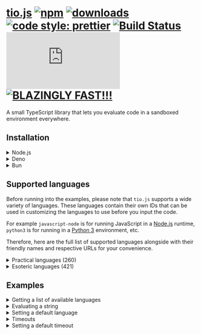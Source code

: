 # [tio.js][npm-url] [![npm][npm-image]][npm-url] [![downloads][downloads-image]][downloads-url] [![code style: prettier][prettier-image]][prettier-url] [![Build Status][ci-image]][ci-url] [![license][github-license-image]][github-license-url] [![BLAZINGLY FAST!!!][blazingly-fast-image]][blazingly-fast-url]

[npm-image]: https://img.shields.io/npm/v/tio.js.svg?style=flat-square
[npm-url]: https://npmjs.org/package/tio.js
[downloads-image]: https://img.shields.io/npm/dm/tio.js.svg?style=flat-square
[downloads-url]: https://npmjs.org/package/tio.js
[prettier-image]: https://img.shields.io/badge/code_style-prettier-ff69b4.svg?style=flat-square
[prettier-url]: https://github.com/prettier/prettier
[ci-image]: https://github.com/null8626/tio.js/workflows/CI/badge.svg
[ci-url]: https://github.com/null8626/tio.js/actions/workflows/CI.yml
[github-license-image]: https://img.shields.io/npm/l/tio.js?style=flat-square
[github-license-url]: https://github.com/null8626/tio.js/blob/master/LICENSE
[blazingly-fast-image]: https://img.shields.io/badge/speed-BLAZINGLY%20FAST!!!%20%F0%9F%94%A5%F0%9F%9A%80%F0%9F%92%AA%F0%9F%98%8E-brightgreen.svg?style=flat-square
[blazingly-fast-url]: https://twitter.com/acdlite/status/974390255393505280

A small TypeScript library that lets you evaluate code in a sandboxed environment everywhere.

## Installation

<details>
<summary>Node.js</summary>

In your shell:

```console
$ npm install tio.js
```

In your code:

```js
import tio from 'tio.js'
```

</details>
<details>
<summary>Deno</summary>

In your code:

```js
import tio from 'npm:tio.js'
```

</details>
<details>
<summary>Bun</summary>

In your shell:

```console
$ bun install tio.js
```

In your code:

```js
import tio from 'tio.js'
```

</details>

## Supported languages

Before running into the examples, please note that `tio.js` supports a wide variety of languages. These languages contain their own IDs that can be used in customizing the languages to use before you input the code.

For example `javascript-node` is for running JavaScript in a [Node.js](https://nodejs.org) runtime, `python3` is for running in a [Python 3](https://docs.python.org/3/) environment, etc.

Therefore, here are the full list of supported languages alongside with their friendly names and respective URLs for your convenience.

<details>
<summary>Practical languages (260)</summary>

| ID | Name |
|---|---|
| `abc` | [ABC](https://homepages.cwi.nl/~steven/abc/) |
| `abc-assembler` | [ABC-assembler](https://github.com/Ourous/abc-wrapper-linux) |
| `ada-gnat` | [Ada (GNAT)](https://www.gnu.org/software/gnat/) |
| `agda` | [Agda](http://wiki.portal.chalmers.se/agda) |
| `algol68g` | [ALGOL 68 (Genie)](https://jmvdveer.home.xs4all.nl/algol.html) |
| `aliceml` | [Alice ML](https://github.com/aliceml/aliceml) |
| `apl-dyalog` | [APL (Dyalog Unicode)](https://www.dyalog.com/) |
| `apl-dyalog-classic` | [APL (Dyalog Classic)](https://www.dyalog.com/) |
| `apl-dyalog-extended` | [APL (Dyalog Extended)](https://github.com/abrudz/dyalog-apl-extended) |
| `apl-dzaima` | [APL (dzaima/APL)](https://github.com/dzaima/APL) |
| `apl-ngn` | [APL (ngn/apl)](https://gitlab.com/n9n/apl) |
| `appleseed` | [Appleseed](https://github.com/dloscutoff/appleseed) |
| `asperix` | [ASPeRiX](https://github.com/TryItOnline/asperix) |
| `assembly-as` | [Assembly (as, x64, Linux)](https://sourceware.org/binutils/docs/as/index.html) |
| `assembly-fasm` | [Assembly (fasm, x64, Linux)](https://flatassembler.net/) |
| `assembly-gcc` | [Assembly (gcc, x64, Linux)](https://gcc.gnu.org/) |
| `assembly-jwasm` | [Assembly (JWasm, x64, Linux)](https://github.com/JWasm/JWasm) |
| `assembly-nasm` | [Assembly (nasm, x64, Linux)](http://www.nasm.us/) |
| `ats2` | [ATS2](https://sourceforge.net/projects/ats2-lang/) |
| `attache` | [Attache](https://github.com/ConorOBrien-Foxx/Attache) |
| `awk` | [AWK](https://www.gnu.org/software/gawk/manual/gawk.html) |
| `bash` | [Bash](https://www.gnu.org/software/bash/) |
| `bc` | [bc](https://www.gnu.org/software/bc/manual/html_mono/bc.html) |
| `beanshell` | [BeanShell](http://www.beanshell.org/) |
| `boo` | [Boo](http://boo-lang.org/) |
| `bosh` | [bosh](http://schilytools.sourceforge.net/bosh.html) |
| `bracmat` | [Bracmat](https://github.com/BartJongejan/Bracmat) |
| `brat` | [Brat](https://github.com/presidentbeef/brat) |
| `c-clang` | [C (clang)](http://clang.llvm.org/) |
| `c-gcc` | [C (gcc)](https://gcc.gnu.org/) |
| `c-tcc` | [C (tcc)](http://savannah.nongnu.org/projects/tinycc) |
| `caboose` | [Caboose](https://github.com/CabooseLang/Caboose) |
| `cakeml` | [CakeML](https://cakeml.org/) |
| `calc2` | [calc (TTK)](http://ciar.org/ttk/codecloset/calc/) |
| `ceylon` | [Ceylon](https://ceylon-lang.org/) |
| `charm` | [Charm](https://github.com/Aearnus/charm) |
| `chapel` | [Chapel](http://chapel.cray.com/) |
| `checkedc` | [Checked C](https://github.com/Microsoft/checkedc) |
| `cheddar` | [Cheddar](http://cheddar.vihan.org/) |
| `cil-mono` | [CIL (Mono IL assembler)](http://www.mono-project.com/docs/tools+libraries/tools/monodis/) |
| `cixl` | [cixl](https://github.com/basic-gongfu/cixl) |
| `clean` | [Clean](https://github.com/Ourous/curated-clean-linux) |
| `clips` | [CLIPS](http://www.clipsrules.net/) |
| `clisp` | [Common Lisp](http://www.clisp.org/) |
| `clojure` | [Clojure](https://clojure.org/) |
| `cobol-gnu` | [COBOL (GNU)](https://sourceforge.net/projects/open-cobol/) |
| `cobra` | [Cobra](http://cobra-language.com/) |
| `coconut` | [Coconut](http://coconut-lang.org/) |
| `coffeescript` | [CoffeeScript 1](http://coffeescript.org/) |
| `coffeescript2` | [CoffeeScript 2](http://coffeescript.org/) |
| `cpp-clang` | [C++ (clang)](http://clang.llvm.org/) |
| `cpp-gcc` | [C++ (gcc)](https://gcc.gnu.org/) |
| `cpy` | [CPY](https://github.com/vrsperanza/CPY) |
| `cryptol` | [Cryptol](https://www.cryptol.net/) |
| `crystal` | [Crystal](https://crystal-lang.org) |
| `cs-core` | [C# (.NET Core)](https://www.microsoft.com/net/core/platform) |
| `cs-csc` | [C# (Visual C# Compiler)](http://www.mono-project.com/docs/about-mono/releases/5.0.0/#csc) |
| `cs-csi` | [C# (Visual C# Interactive Compiler)](http://www.mono-project.com/docs/about-mono/releases/5.0.0/#csc) |
| `cs-mono` | [C# (Mono C# compiler)](http://www.mono-project.com/docs/about-mono/languages/csharp/) |
| `cs-mono-shell` | [C# (Mono C# Shell)](http://www.mono-project.com/docs/tools+libraries/tools/repl/) |
| `curry-pakcs` | [Curry (PAKCS)](https://www.informatik.uni-kiel.de/~pakcs/) |
| `curry-sloth` | [Curry (Sloth)](http://babel.ls.fi.upm.es/research/Sloth/) |
| `cyclone` | [Cyclone](http://cyclone.thelanguage.org/) |
| `d` | [D](https://dlang.org/) |
| `dafny` | [Dafny](https://github.com/Microsoft/dafny) |
| `dart` | [Dart](https://www.dartlang.org/) |
| `dash` | [Dash](https://wiki.debian.org/Shell) |
| `dc` | [dc](https://www.gnu.org/software/bc/manual/dc-1.05/html_mono/dc.html) |
| `dg` | [dg](https://pyos.github.io/dg/) |
| `dscript` | [DScript](https://github.com/ConorOBrien-Foxx/DScript) |
| `ec` | [eC](https://ecere.org/) |
| `ecpp-c` | [ecpp + C (gcc)](https://github.com/aaronryank/ecpp) |
| `ecpp-cpp` | [ecpp + C++ (gcc)](https://github.com/aaronryank/ecpp) |
| `dyvil` | [Dyvil](https://github.com/dyvil/dyvil) |
| `ed` | [ed](https://www.gnu.org/software/ed/) |
| `egel` | [Egel](https://github.com/egel-lang/egel) |
| `elf` | [ELF (x86/x64, Linux)](https://refspecs.linuxfoundation.org/elf/elf.pdf) |
| `elixir` | [Elixir](https://elixir-lang.org/) |
| `emacs-lisp` | [Emacs Lisp](https://www.gnu.org/software/emacs/manual/eintr.html) |
| `erlang-escript` | [Erlang (escript)](http://erlang.org/doc/man/escript.html) |
| `es` | [es](https://github.com/wryun/es-shell) |
| `euphoria3` | [Euphoria 3](http://rapideuphoria.com/index.html) |
| `euphoria4` | [Euphoria 4](https://openeuphoria.org) |
| `factor` | [Factor](https://factorcode.org/) |
| `fantom` | [Fantom](http://fantom.org/) |
| `farnsworth` | [Farnsworth](https://metacpan.org/pod/Language::Farnsworth) |
| `felix` | [Felix](https://github.com/felix-lang/felix) |
| `fish-shell` | [fish](https://fishshell.com/) |
| `focal` | [FOCAL-69](http://www.cozx.com/dpitts/) |
| `forth-gforth` | [Forth (gforth)](http://www.complang.tuwien.ac.at/forth/gforth/Docs-html/) |
| `fortran-gfortran` | [Fortran (GFortran)](https://gcc.gnu.org/fortran/) |
| `fs-core` | [F# (.NET Core)](https://www.microsoft.com/net/core/platform) |
| `fs-mono` | [F# (Mono)](http://www.mono-project.com/) |
| `funky` | [Funky](https://github.com/TehFlaminTaco/Funky) |
| `funky2` | [Funky 2](https://github.com/TehFlaminTaco/Funky2) |
| `gap` | [GAP](https://www.gap-system.org/) |
| `gema` | [Gema](http://gema.sourceforge.net/) |
| `gnuplot` | [gnuplot](http://www.gnuplot.info/) |
| `go` | [Go](https://golang.org/) |
| `granule` | [Granule](https://github.com/granule-project/granule) |
| `groovy` | [Groovy](http://groovy-lang.org/) |
| `gwion` | [Gwion](https://github.com/fennecdjay/gwion) |
| `hades` | [HadesLang](https://github.com/Azer0s/HadesLang) |
| `haskell` | [Haskell](https://www.haskell.org/) |
| `haskell-gofer` | [Haskell 1.2 (Gofer)](https://github.com/stasoid/Gofer) |
| `haskell-hugs` | [Haskell 98 (Hugs)](https://www.haskell.org/hugs) |
| `haskell-literate` | [Literate Haskell](https://www.haskell.org/onlinereport/literate.html) |
| `haxe` | [Haxe](https://haxe.org) |
| `hobbes` | [Hobbes](https://github.com/Morgan-Stanley/hobbes) |
| `huginn` | [Huginn](https://huginn.org/) |
| `hy` | [Hy](http://hylang.org/) |
| `icon` | [Icon](https://github.com/gtownsend/icon) |
| `idris` | [Idris](https://www.idris-lang.org/) |
| `ink` | [ink](https://github.com/inkle/ink) |
| `io` | [Io](http://iolanguage.org/) |
| `j` | [J](http://jsoftware.com/) |
| `jq` | [jq](https://stedolan.github.io/jq/) |
| `jx` | [Jx](http://www.2bestsystems.com/foundation/j/jx1/) |
| `java-jdk` | [Java (JDK)](http://jdk.java.net/) |
| `java-openjdk` | [Java (OpenJDK 8)](http://openjdk.java.net/) |
| `javascript-babel-node` | [JavaScript (Babel Node)](https://babeljs.io/) |
| `javascript-node` | [JavaScript (Node.js)](https://nodejs.org) |
| `javascript-spidermonkey` | [JavaScript (SpiderMonkey)](https://developer.mozilla.org/en-US/docs/Mozilla/Projects/SpiderMonkey/Releases/45) |
| `javascript-v8` | [JavaScript (V8)](https://v8.dev/) |
| `joy` | [Joy](http://www.latrobe.edu.au/humanities/research/research-projects/past-projects/joy-programming-language) |
| `julia` | [Julia 0.4](http://julialang.org/) |
| `julia1x` | [Julia 1.0](http://julialang.org/) |
| `julia5` | [Julia 0.5](http://julialang.org/) |
| `julia6` | [Julia 0.6](http://julialang.org/) |
| `julia7` | [Julia 0.7](http://julialang.org/) |
| `k-kona` | [K (Kona)](https://github.com/kevinlawler/kona) |
| `k-ngn` | [K (ngn/k)](https://bitbucket.org/ngn/k) |
| `k-ok` | [K (oK)](https://github.com/JohnEarnest/ok) |
| `koberi-c` | [Kobeři-C](https://github.com/fpeterek/Koberi-C) |
| `koka` | [Koka](https://github.com/koka-lang/koka) |
| `kotlin` | [Kotlin](https://kotlinlang.org) |
| `ksh` | [ksh](http://www.kornshell.com/) |
| `lean` | [Lean](https://leanprover.github.io/) |
| `lily` | [Lily](http://fascinatedbox.github.io/lily/) |
| `llvm` | [LLVM IR](http://llvm.org/docs/LangRef.html) |
| `lua` | [Lua](https://www.lua.org/) |
| `lua-luajit` | [Lua (LuaJIT)](https://luajit.org/) |
| `lua-openresty` | [Lua (OpenResty)](https://openresty.org/en/) |
| `m4` | [M4](https://www.gnu.org/software/m4/m4.html) |
| `make` | [Make](https://www.gnu.org/software/make/) |
| `mamba` | [Mamba](https://github.com/Gelbpunkt/mamba-lang) |
| `mathematica` | [Wolfram Language (Mathematica)](https://www.wolfram.com/wolframscript/) |
| `mathics` | [Mathics](http://mathics.github.io/) |
| `maxima` | [Maxima](http://maxima.sourceforge.net/) |
| `moonscript` | [Moonscript](https://moonscript.org) |
| `mouse` | [Mouse-79](http://mouse.davidgsimpson.com/mouse79/) |
| `mouse2002` | [Mouse-2002](http://mouse.davidgsimpson.com/mouse2002/) |
| `mouse83` | [Mouse-83](http://mouse.davidgsimpson.com/mouse83/) |
| `mumps` | [MUMPS](http://www.cs.uni.edu/~okane/) |
| `my-basic` | [MY-BASIC](https://github.com/paladin-t/my_basic) |
| `nial` | [Nial](https://github.com/danlm/QNial7) |
| `nim` | [Nim](http://nim-lang.org/) |
| `oberon-07` | [Oberon-07](https://miasap.se/obnc/) |
| `object-pascal-fpc` | [Object Pascal (FPC)](https://www.freepascal.org/) |
| `objective-c-clang` | [Objective-C (clang)](http://clang.llvm.org/) |
| `objective-c-gcc` | [Objective-C (gcc)](https://gcc.gnu.org/onlinedocs/gcc-7.1.0/gcc/Objective-C.html) |
| `occam-pi` | [occam-pi](http://projects.cs.kent.ac.uk/projects/kroc/trac/) |
| `ocaml` | [OCaml](http://www.ocaml.org/) |
| `octave` | [Octave](https://www.gnu.org/software/octave/) |
| `odin` | [Odin](https://github.com/odin-lang/Odin) |
| `osh` | [OSH](https://www.oilshell.org/) |
| `pari-gp` | [Pari/GP](http://pari.math.u-bordeaux.fr/) |
| `pascal-fpc` | [Pascal (FPC)](https://www.freepascal.org/) |
| `perl4` | [Perl 4](https://www.perl.org/) |
| `perl5` | [Perl 5](https://www.perl.org/) |
| `perl5-cperl` | [Perl 5 (cperl)](http://perl11.org/cperl/) |
| `perl6` | [Perl 6](https://github.com/nxadm/rakudo-pkg) |
| `perl6-niecza` | [Perl 6 (Niecza)](https://github.com/sorear/niecza) |
| `phoenix` | [Phoenix](https://github.com/senselogic/PHOENIX) |
| `php` | [PHP](https://php.net/) |
| `physica` | [Physica](https://github.com/Mr-Xcoder/Physica) |
| `picolisp` | [PicoLisp](http://picolisp.com/) |
| `pike` | [Pike](https://pike.lysator.liu.se/) |
| `pilot-pspilot` | [PILOT (psPILOT)](https://github.com/FreeTrav/psPILOT) |
| `pilot-rpilot` | [PILOT (RPilot)](https://github.com/TryItOnline/pilot-rpilot) |
| `pony` | [Pony](https://www.ponylang.org/) |
| `positron` | [Positron](https://github.com/alexander-liao/positron) |
| `postscript-xpost` | [PostScript (xpost)](https://github.com/luser-dr00g/xpost) |
| `powershell` | [PowerShell](https://github.com/TryItOnline/TioSetup/wiki/Powershell) |
| `powershell-core` | [PowerShell Core](https://github.com/PowerShell/PowerShell) |
| `prolog-ciao` | [Prolog (Ciao)](https://ciao-lang.org) |
| `prolog-swi` | [Prolog (SWI)](http://www.swi-prolog.org) |
| `proton` | [Proton](https://github.com/alexander-liao/proton) |
| `proton2` | [Proton 2.0](https://github.com/alexander-liao/proton-2.0) |
| `ps-core` | [P#](https://github.com/p-org/PSharp) |
| `pure` | [Pure](https://github.com/agraef/pure-lang) |
| `purescript` | [PureScript](http://www.purescript.org/) |
| `python1` | [Python 1](https://www.python.org/download/releases/1.6.1/) |
| `python2` | [Python 2](https://docs.python.org/2/) |
| `python2-cython` | [Python 2 (Cython)](http://cython.org/) |
| `python2-iron` | [Python 2 (IronPython)](http://ironpython.net) |
| `python2-jython` | [Python 2 (Jython)](http://www.jython.org) |
| `python2-pypy` | [Python 2 (PyPy)](http://pypy.org/) |
| `python3` | [Python 3](https://docs.python.org/3/) |
| `python38pr` | [Python 3.8 (pre-release)](https://docs.python.org/3.8/) |
| `python3-cython` | [Python 3 (Cython)](http://cython.org/) |
| `python3-pypy` | [Python 3 (PyPy)](http://pypy.org/) |
| `python3-stackless` | [Python 3 (Stackless)](https://github.com/stackless-dev/stackless) |
| `qs-core` | [Q#](https://docs.microsoft.com/en-us/quantum/quantum-qr-intro?view=qsharp-preview) |
| `r` | [R](https://www.r-project.org/) |
| `racket` | [Racket](https://racket-lang.org/) |
| `rad` | [RAD](https://bitbucket.org/zacharyjtaylor/rad) |
| `rapira` | [Rapira](https://github.com/freeduke33/rerap2) |
| `reason` | [Reason](https://reasonml.github.io) |
| `rebol` | [REBOL](http://www.rebol.com/) |
| `rebol3` | [REBOL 3](http://www.rebol.com/rebol3/) |
| `red` | [Red](http://www.red-lang.org) |
| `rexx` | [Rexx (Regina)](http://www.rexx.org/) |
| `ring` | [Ring](https://github.com/ring-lang/ring) |
| `rk` | [rk](https://github.com/aaronryank/rk-lang) |
| `roda` | [Röda](https://github.com/fergusq/roda) |
| `ruby` | [Ruby](https://www.ruby-lang.org/) |
| `rust` | [Rust](https://www.rust-lang.org/) |
| `scala` | [Scala](http://www.scala-lang.org/) |
| `scheme-chez` | [Chez Scheme](https://cisco.github.io/ChezScheme/) |
| `scheme-chicken` | [CHICKEN Scheme](https://www.call-cc.org/) |
| `scheme-gambit` | [Gambit Scheme (gsi)](http://gambitscheme.org) |
| `scheme-guile` | [Guile](https://www.gnu.org/software/guile/) |
| `sed` | [sed 4.2.2](https://www.gnu.org/software/sed/) |
| `sed-gnu` | [sed](https://www.gnu.org/software/sed/) |
| `sfk` | [sfk](http://stahlworks.com/dev/swiss-file-knife.html) |
| `shnap` | [Shnap](https://github.com/ShnapLang/Shnap) |
| `sidef` | [Sidef](https://github.com/trizen/sidef) |
| `simula` | [Simula (cim)](https://directory.fsf.org/wiki/Cim) |
| `sisal` | [SISAL](https://github.com/TryItOnline/sisalc) |
| `sml-mlton` | [Standard ML (MLton)](http://www.mlton.org/) |
| `snobol4` | [SNOBOL4 (CSNOBOL4)](http://www.snobol4.org/csnobol4/) |
| `spim` | [Assembly (MIPS, SPIM)](https://github.com/TryItOnline/spim) |
| `sqlite` | [SQLite](https://www.sqlite.org/) |
| `squirrel` | [Squirrel](http://www.squirrel-lang.org/) |
| `stacked` | [Stacked](https://github.com/ConorOBrien-Foxx/stacked) |
| `swift4` | [Swift](https://developer.apple.com/swift/) |
| `tcl` | [Tcl](http://tcl.tk/) |
| `tcsh` | [tcsh](http://www.tcsh.org/) |
| `templat` | [TemplAt](https://github.com/ConorOBrien-Foxx/Attache/blob/master/TemplAt.md) |
| `typescript` | [TypeScript](https://www.typescriptlang.org) |
| `ubasic` | [uBASIC](https://github.com/EtchedPixels/ubasic) |
| `ursala` | [Ursala](https://github.com/stasoid/Ursala) |
| `vala` | [Vala](https://wiki.gnome.org/Projects/Vala) |
| `vb-core` | [Visual Basic .NET (.NET Core)](https://www.microsoft.com/net/core/platform) |
| `visual-basic-net-mono` | [Visual Basic .NET (Mono)](http://www.mono-project.com/docs/about-mono/languages/visualbasic/) |
| `visual-basic-net-vbc` | [Visual Basic .NET (VBC)](http://www.mono-project.com/docs/about-mono/releases/5.12.0/#vbnet-compiler) |
| `vlang` | [V (vlang.io)](https://vlang.io) |
| `vsl` | [VSL](https://github.com/vsl-lang/VSL) |
| `wasm` | [WebAssembly (WaWrapper)](https://github.com/TryItOnline/wawrapper) |
| `wren` | [Wren](https://github.com/munificent/wren) |
| `yabasic` | [Yabasic](http://www.yabasic.de) |
| `yash` | [yash](https://yash.osdn.jp) |
| `ybc` | [B (ybc)](https://github.com/Leushenko/ybc) |
| `z3` | [Z3](https://github.com/Z3Prover/z3) |
| `zephyr` | [Zephyr](https://github.com/dloscutoff/zephyr) |
| `zig` | [Zig](https://ziglang.org/) |
| `zkl` | [zkl](http://www.zenkinetic.com/zkl.html) |
| `zoidberg` | [Zoidberg](https://metacpan.org/pod/Zoidberg) |
| `zsh` | [Zsh](https://www.zsh.org/) |

</summary>
</details>
<details>
<summary>Esoteric languages (421)</summary>

| ID | Name |
|---|---|
| `4` | [4](https://github.com/urielieli/py-four) |
| `7` | [7](https://esolangs.org/wiki/7) |
| `33` | [33](https://github.com/TheOnlyMrCat/33) |
| `99` | [99](https://github.com/TryItOnline/99) |
| `05ab1e` | [05AB1E (legacy)](https://github.com/Adriandmen/05AB1E/tree/fb4a2ce2bce6660e1a680a74dd61b72c945e6c3b) |
| `1l-a` | [1L_a](https://github.com/TryItOnline/1L_a) |
| `1l-aoi` | [1L_AOI](https://github.com/stasoid/1L_AOI) |
| `2dfuck` | [2DFuck](https://gitlab.com/TheWastl/2DFuck) |
| `2l` | [2L](https://github.com/TryItOnline/2L) |
| `2sable` | [2sable](https://github.com/Adriandmen/2sable) |
| `3var` | [3var](https://esolangs.org/wiki/3var) |
| `a-gram` | [a-gram](https://github.com/p1xels/a-gram) |
| `a-pear-tree` | [A Pear Tree](https://esolangs.org/wiki/A_Pear_Tree) |
| `accbb` | [Acc!!](https://github.com/dloscutoff/Esolangs/tree/master/Acc!!) |
| `aceto` | [Aceto](https://github.com/aceto/aceto) |
| `actually` | [Actually](https://github.com/Mego/Seriously) |
| `adapt` | [Adapt](https://github.com/cairdcoinheringaahing/adapt) |
| `addpp` | [Add++](https://github.com/cairdcoinheringaahing/AddPlusPlus) |
| `adjust` | [ADJUST](https://github.com/TryItOnline/adjust) |
| `agony` | [Agony](https://github.com/royvanrijn/JAgony) |
| `ahead` | [Ahead](https://github.com/ajc2/ahead) |
| `aheui` | [Aheui (esotope)](https://github.com/aheui/pyaheui) |
| `alchemist` | [Alchemist](https://github.com/bforte/Alchemist) |
| `alice` | [Alice](https://github.com/m-ender/alice) |
| `alice-bob` | [Alice & Bob](https://github.com/bforte/alice-bob) |
| `alphabeta` | [AlphaBeta](https://github.com/TryItOnline/alphabeta) |
| `alphabetti-spaghetti` | [Alphabetti spaghetti](https://github.com/stasoid/Alphabetti-spaghetti) |
| `alphuck` | [Alphuck](https://github.com/TryItOnline/brainfuck) |
| `alumin` | [Alumin](https://github.com/ConorOBrien-Foxx/Alumin) |
| `amnesiac-from-minsk` | [The Amnesiac From Minsk](https://github.com/pavelbraginskiy/TheAmnesiacFromMinsk) |
| `ante` | [Ante](https://github.com/michaeldv/ante) |
| `anyfix` | [anyfix](https://github.com/alexander-liao/anyfix) |
| `arble` | [ARBLE](https://github.com/TehFlaminTaco/ARBLE) |
| `archway` | [Archway](https://github.com/TryItOnline/archway) |
| `archway2` | [Archway2](https://github.com/TryItOnline/archway) |
| `arcyou` | [Arcyóu](https://github.com/Nazek42/arcyou) |
| `arnoldc` | [ArnoldC](https://lhartikk.github.io/ArnoldC/) |
| `asciidots` | [AsciiDots](https://github.com/aaronduino/asciidots) |
| `aubergine` | [Aubergine](https://esolangs.org/wiki/Aubergine) |
| `axo` | [axo](https://esolangs.org/wiki/Axo) |
| `backhand` | [Backhand](https://github.com/GuyJoKing/Backhand) |
| `bctbww` | [Bitwise Cyclic Tag But Way Worse](https://github.com/MilkyWay90/Bitwise-Cyclic-Tag-But-Way-Worse) |
| `bctbww2` | [Bitwise Cyclic Tag But Way Worse 2.0](https://github.com/MilkyWay90/Bitwise-Cyclic-Tag-But-Way-Worse) |
| `beam` | [Beam](https://github.com/ETHproductions/beam-js) |
| `bean` | [Bean](https://github.com/patrickroberts/bean) |
| `beatnik` | [Beatnik](https://esolangs.org/wiki/Beatnik) |
| `beeswax` | [Beeswax](https://github.com/m-lohmann/BeeswaxEsolang.jl) |
| `befunge` | [Befunge-93](https://github.com/catseye/Befunge-93) |
| `befunge-93-fbbi` | [Befunge-93 (FBBI)](https://github.com/catseye/FBBI) |
| `befunge-93-mtfi` | [Befunge-93 (MTFI)](https://github.com/TryItOnline/befunge-97-mtfi) |
| `befunge-93-pyfunge` | [Befunge-93 (PyFunge)](https://pythonhosted.org/PyFunge/) |
| `befunge-96-mtfi` | [Befunge-96 (MTFI)](https://github.com/TryItOnline/befunge-97-mtfi) |
| `befunge-97-mtfi` | [Befunge-97 (MTFI)](https://github.com/TryItOnline/befunge-97-mtfi) |
| `befunge-98` | [Befunge-98 (FBBI)](https://github.com/catseye/FBBI) |
| `befunge-98-pyfunge` | [Befunge-98 (PyFunge)](https://pythonhosted.org/PyFunge/) |
| `bit` | [Bit](https://github.com/FireCubez/bit) |
| `bitbitjump` | [BitBitJump](https://github.com/TryItOnline/bitbitjump) |
| `bitch` | [bitch](https://github.com/Helen0903/bitch) |
| `bitch-bith` | [bitch (bit-h)](https://github.com/int-e/bits/tree/master/hs) |
| `bitch-shifty` | [bitch (shifty)](https://github.com/int-e/bits/tree/master/cc) |
| `bitchanger` | [BitChanger](https://github.com/TryItOnline/bitchanger) |
| `bitcycle` | [BitCycle](https://github.com/dloscutoff/esolangs/tree/master/BitCycle) |
| `bitwise` | [Bitwise](https://github.com/aaronryank/bitwise) |
| `blak` | [Black (blak)](https://github.com/TryItOnline/blak) |
| `blc` | [Binary Lambda Calculus](https://tromp.github.io/cl/cl.html) |
| `boolfuck` | [Boolfuck](https://github.com/TryItOnline/boolfuck) |
| `bot-engine` | [Bot Engine](https://github.com/SuperJedi224/Bot-Engine) |
| `brachylog` | [Brachylog v1](https://github.com/JCumin/Brachylog/releases) |
| `brachylog2` | [Brachylog](https://github.com/JCumin/Brachylog) |
| `braille` | [Braille](https://github.com/TryItOnline/braille) |
| `brain-flak` | [Brain-Flak](https://github.com/DJMcMayhem/Brain-Flak) |
| `brainbash` | [Brainbash](https://github.com/ConorOBrien-Foxx/Brainbash) |
| `brainbool` | [brainbool](https://github.com/TryItOnline/brainfuck) |
| `brainflump` | [BrainFlump](https://github.com/dylanrenwick/BrainFlump) |
| `brainfuck` | [brainfuck](https://github.com/TryItOnline/brainfuck) |
| `braingolf` | [Braingolf](https://github.com/dylanrenwick/braingolf) |
| `brainhack` | [Brain-Flak (BrainHack)](https://github.com/Flakheads/BrainHack) |
| `brainlove` | [Brainlove](https://github.com/TryItOnline/brainfuck) |
| `brainspace` | [BrainSpace](https://code.google.com/archive/p/brainspace/) |
| `brian-chuck` | [Brian & Chuck](https://github.com/m-ender/brian-chuck) |
| `broccoli` | [Broccoli](https://github.com/broccoli-lang/broccoli) |
| `bubblegum` | [Bubblegum](https://esolangs.org/wiki/Bubblegum) |
| `burlesque` | [Burlesque](https://github.com/FMNSSun/Burlesque) |
| `buzzfizz` | [BuzzFizz](https://esolangs.org/wiki/BuzzFizz) |
| `bwfuckery` | [Bitwise Fuckery](https://github.com/cairdcoinheringaahing/Bitwise-Fuckery) |
| `canvas` | [Canvas](https://github.com/dzaima/Canvas) |
| `cardinal` | [Cardinal](https://www.esolangs.org/wiki/Cardinal) |
| `carol-dave` | [Carol & Dave](https://github.com/bforte/carol-dave) |
| `carrot` | [Carrot](https://github.com/kritixilithos/Carrot) |
| `cascade` | [Cascade](https://github.com/GuyJoKing/Cascade) |
| `catholicon` | [Catholicon](https://github.com/okx-code/Catholicon) |
| `cauliflower` | [Cauliflower](https://github.com/broccoli-lang/broccoli) |
| `ceres` | [Ceres](https://github.com/alexander-liao/ceres) |
| `chain` | [Chain](https://github.com/ConorOBrien-Foxx/Chain) |
| `chef` | [Chef](http://search.cpan.org/~smueller/Acme-Chef/) |
| `changeling` | [Changeling](https://github.com/DennisMitchell/shapescript) |
| `charcoal` | [Charcoal](https://github.com/somebody1234/Charcoal) |
| `check` | [Check](https://github.com/ScratchMan544/check-lang) |
| `chip` | [Chip](https://github.com/Phlarx/chip) |
| `cinnamon-gum` | [Cinnamon Gum](https://github.com/quartata/cinnamon-gum) |
| `cjam` | [CJam](https://sourceforge.net/p/cjam) |
| `clam` | [Clam](https://github.com/dylanrenwick/Clam) |
| `commata` | [,,,](https://github.com/totallyhuman/commata) |
| `commentator` | [Commentator](https://github.com/cairdcoinheringaahing/Commentator) |
| `commercial` | [Commercial](https://github.com/TryItOnline/commercial) |
| `condit` | [Condit](https://github.com/TryItOnline/condit) |
| `convex` | [Convex](https://github.com/GamrCorps/Convex) |
| `cood` | [Cood](https://github.com/jesobreira/cood/tree/php-interpreter) |
| `corea` | [Corea](https://github.com/ConorOBrien-Foxx/Corea) |
| `cow` | [COW](https://bigzaphod.github.io/COW/) |
| `cquents` | [cQuents](https://github.com/stestoltz/cQuents) |
| `crayon` | [Crayon](https://github.com/ETHproductions/crayon) |
| `csl` | [CSL](https://github.com/jammy-dodgers/CSL) |
| `cubically` | [Cubically](https://github.com/aaronryank/cubically) |
| `cubix` | [Cubix](https://github.com/ETHproductions/cubix) |
| `curlyfrick` | [Curlyfrick](https://github.com/JonoCode9374/CFEsolang) |
| `cy` | [Cy](https://github.com/cyoce/Cy) |
| `d2` | [D2](https://github.com/ConorOBrien-Foxx/Attache/blob/master/D2.md) |
| `deadfish-` | [Deadfish~](https://github.com/TryItOnline/deadfish-) |
| `decimal` | [Decimal](https://github.com/aaronryank/Decimal) |
| `delimit` | [Del|m|t](https://github.com/MistahFiggins/Delimit) |
| `deorst` | [Deorst](https://github.com/cairdcoinheringaahing/Deorst) |
| `dirty` | [Dirty](https://github.com/Ourous/dirty) |
| `detour` | [Detour](https://github.com/cyoce/detour) |
| `dobela` | [DOBELA](https://deewiant.iki.fi/projects/dobelx64/) |
| `dobela-dobcon` | [DOBELA (dobcon)](https://github.com/stasoid/DOBELA) |
| `dodos` | [Dodos](https://github.com/DennisMitchell/dodos) |
| `dreaderef` | [Dreaderef](https://github.com/ScratchMan544/Dreaderef) |
| `drive-in-window` | [Drive-In Window](https://github.com/TryItOnline/drive-in-window) |
| `dstack` | [DStack](https://github.com/alejandrocoria/DStack) |
| `eacal` | [eacal](https://github.com/ConorOBrien-Foxx/eacal) |
| `ecndpcaalrlp` | [!@#$%^&*()_+](https://github.com/ConorOBrien-Foxx/ecndpcaalrlp) |
| `element` | [Element](https://github.com/PhiNotPi/Element) |
| `elvm-ir` | [ELVM-IR](https://github.com/shinh/elvm) |
| `emmental` | [Emmental](https://github.com/catseye/Emmental) |
| `emoji` | [Emoji](https://esolangs.org/wiki/Emoji) |
| `emoji-gramming` | [Emoji-gramming](https://github.com/TryItOnline/Emoji-gramming) |
| `emojicode` | [Emojicode 0.5](http://www.emojicode.org/) |
| `emojicode6` | [Emojicode](http://www.emojicode.org/) |
| `emojicoder` | [EmojiCoder](https://github.com/TryItOnline/EmojiCoder) |
| `emotifuck` | [emotifuck](https://github.com/Romulus10/emotif___) |
| `emotinomicon` | [Emotinomicon](https://github.com/ConorOBrien-Foxx/Emotinomicon) |
| `empty-nest` | [(())](https://esolangs.org/wiki/(())) |
| `enlist` | [Enlist](https://github.com/alexander-liao/enlist) |
| `esopunk` | [ESOPUNK](https://gitlab.com/Blacksilver/pyesopunk) |
| `eta` | [ETA](http://www.miketaylor.org.uk/tech/eta/doc/) |
| `evil` | [evil](https://web.archive.org/web/20070103000858/www1.pacific.edu/~twrensch/evil/index.html) |
| `explode` | [Explode](https://github.com/stestoltz/Explode) |
| `extended-brainfuck-type-i` | [Extended Brainfuck Type I](https://github.com/TryItOnline/brainfuck) |
| `extrac` | [ExtraC](https://github.com/ConorOBrien-Foxx/extrac) |
| `face` | [face](https://github.com/KeyboardFire/face) |
| `false` | [FALSE](https://github.com/somebody1234/FALSE) |
| `fernando` | [FerNANDo](https://esolangs.org/wiki/FerNANDo) |
| `feu` | [FEU](https://github.com/TryItOnline/feu) |
| `fimpp` | [FIM++](https://github.com/avian2/fimpp) |
| `fish` | [><>](https://esolangs.org/wiki/Fish) |
| `fission` | [Fission](https://github.com/C0deH4cker/Fission) |
| `fission2` | [Fission 2](https://github.com/C0deH4cker/Fission) |
| `flipbit` | [Flipbit](https://github.com/cairdcoinheringaahing/Flipbit) |
| `floater` | [Floater](https://github.com/Zom-B/Floater) |
| `flobnar` | [Flobnar](https://github.com/Reconcyl/flobnar) |
| `foam` | [Foam](https://github.com/Reconcyl/foam-lang) |
| `foo` | [Foo](https://esolangs.org/wiki/Foo) |
| `forget` | [Forget](https://github.com/BenjaminUrquhart/Forget) |
| `forked` | [Forked](https://github.com/aaronryank/Forked) |
| `forte` | [Forte](https://github.com/judofyr/forter) |
| `fourier` | [Fourier](https://github.com/beta-decay/Fourier) |
| `fractran` | [FRACTRAN](https://github.com/DennisMitchell/ffi) |
| `fueue` | [Fueue](https://github.com/TryItOnline/fueue) |
| `funciton` | [Funciton](https://github.com/Timwi/Funciton) |
| `functoid` | [Functoid](https://github.com/bforte/Functoid) |
| `fynyl` | [Fynyl](https://github.com/ConorOBrien-Foxx/Fynyl) |
| `gaia` | [Gaia](https://github.com/splcurran/Gaia) |
| `gaotpp` | [Gaot++](https://github.com/TryItOnline/gaotpp) |
| `geo` | [Geo](https://github.com/cairdcoinheringaahing/Orst-Geo) |
| `glypho` | [Glypho](https://web.archive.org/web/20060621185740/http://www4.ncsu.edu/~bcthomp2/glypho.txt) |
| `glypho-shorthand` | [Glypho (shorthand)](https://web.archive.org/web/20060621185740/http://www4.ncsu.edu/~bcthomp2/glypho.txt) |
| `golfish` | [Gol><>](https://github.com/Sp3000/Golfish) |
| `golfscript` | [GolfScript](http://www.golfscript.com/golfscript/) |
| `grass` | [Grass](https://github.com/TryItOnline/grass) |
| `grime` | [Grime](https://github.com/iatorm/grime) |
| `gs2` | [GS2](https://github.com/nooodl/gs2) |
| `hasm` | [hASM](https://github.com/pavelbraginskiy/hASM) |
| `haystack` | [Haystack](https://github.com/kade-robertson/haystack) |
| `hbcht` | [Half-Broken Car in Heavy Traffic](https://git.metanohi.name/hbcht.git/) |
| `hdbf` | [Hyper-Dimensional Brainfuck](https://github.com/Property404/hdbf) |
| `hexagony` | [Hexagony](https://github.com/m-ender/hexagony) |
| `hodor` | [Hodor](https://github.com/hummingbirdtech/hodor) |
| `homespring` | [Homespring](https://github.com/TryItOnline/homespring) |
| `hspal` | [Hexadecimal Stacking Pseudo-Assembly Language](https://github.com/ConorOBrien-Foxx/Hexadecimal-Stacking-Pseudo-Assembly-Language) |
| `husk` | [Husk](https://github.com/barbuz/Husk) |
| `i` | [I](https://github.com/mlochbaum/ILanguage) |
| `iag` | [iag](https://github.com/TryItOnline/iag) |
| `incident` | [Incident](https://github.com/TryItOnline/incident) |
| `intercal` | [INTERCAL](http://www.catb.org/~esr/intercal/) |
| `jael` | [JAEL](https://github.com/eduardoHoefel/JAEL) |
| `j-uby` | [J-uby](https://github.com/cyoce/J-uby) |
| `japt` | [Japt](https://github.com/ETHproductions/japt) |
| `jelly` | [Jelly](https://github.com/DennisMitchell/jelly) |
| `jellyfish` | [Jellyfish](https://github.com/iatorm/jellyfish) |
| `kavod` | [kavod](https://github.com/ConorOBrien-Foxx/kavod) |
| `keg` | [Keg](https://github.com/JonoCode9374/Keg) |
| `kipple-cipple` | [Kipple (cipple)](https://github.com/graue/esofiles/tree/master/kipple) |
| `klein` | [Klein](https://github.com/Wheatwizard/Klein) |
| `krrp` | [krrp](https://github.com/jfrech/krrp) |
| `l33t` | [l33t](https://github.com/TryItOnline/l33t) |
| `labyrinth` | [Labyrinth](https://github.com/m-ender/labyrinth) |
| `lmbm` | [Lean Mean Bean Machine](https://github.com/dylanrenwick/lmbm) |
| `lnusp` | [LNUSP](https://github.com/TryItOnline/lnusp) |
| `locksmith` | [Locksmith](https://github.com/ConorOBrien-Foxx/Locksmith) |
| `logicode` | [Logicode](https://github.com/LogicodeLang/Logicode) |
| `lolcode` | [LOLCODE](http://lolcode.org/) |
| `lost` | [Lost](https://github.com/Wheatwizard/Lost) |
| `lower` | [LOWER](https://github.com/ConorOBrien-Foxx/LOWER) |
| `ly` | [Ly](https://github.com/LyricLy/Ly) |
| `m` | [M](https://github.com/DennisMitchell/m) |
| `machinecode` | [MachineCode](https://github.com/aaronryank/MachineCode) |
| `malbolge` | [Malbolge](https://github.com/TryItOnline/malbolge) |
| `malbolge-unshackled` | [Malbolge Unshackled](https://github.com/TryItOnline/malbolge-unshackled) |
| `mariolang` | [MarioLANG](https://github.com/tomsmeding/MarioLANG) |
| `mascarpone` | [Mascarpone](https://github.com/catseye/Mascarpone) |
| `mathgolf` | [MathGolf](https://github.com/maxbergmark/mathgolf) |
| `matl` | [MATL](https://github.com/lmendo/MATL) |
| `maverick` | [Maverick](https://github.com/ConorOBrien-Foxx/Maverick) |
| `maybelater` | [MaybeLater](https://github.com/TehFlaminTaco/MaybeLater) |
| `memory-gap` | [Memory GAP](https://github.com/ConorOBrien-Foxx/memory-GAP) |
| `milambda` | [MiLambda](https://github.com/TryItOnline/MiLambda) |
| `milky-way` | [Milky Way](https://github.com/zachgates/Milky-Way) |
| `minefriff` | [MineFriff](https://github.com/JonoCode9374/Minefriff) |
| `minimal-2d` | [Minimal-2D](https://esolangs.org/wiki/Minimal-2D) |
| `miniml` | [miniML](https://github.com/feresum/acml) |
| `minkolang` | [Minkolang](https://github.com/elendiastarman/Minkolang) |
| `mirror` | [Mirror](https://github.com/alexander-liao/mirror) |
| `momema` | [Momema](https://github.com/ScratchMan544/momema) |
| `monkeys` | [Monkeys](https://github.com/TryItOnline/monkeys) |
| `moorhens` | [Moorhens](https://github.com/Wheatwizard/Moorhen/tree/v2.0-dev) |
| `mornington-crescent` | [Mornington Crescent](https://github.com/padarom/esoterpret) |
| `mu6` | [µ6](https://github.com/bforte/mu6) |
| `muriel` | [Muriel](https://github.com/catseye/Muriel) |
| `my` | [MY](https://bitbucket.org/zacharyjtaylor/my-language) |
| `nameless` | [nameless language](https://github.com/bforte/nameless-lang) |
| `nandy` | [Nandy](https://github.com/EdgyNerd/Nandy) |
| `nikud` | [Nikud](https://github.com/bary12/Nikud) |
| `neim` | [Neim](https://github.com/okx-code/Neim) |
| `neutrino` | [Neutrino](https://github.com/alexander-liao/neutrino) |
| `nhohnhehr` | [Nhohnhehr](https://github.com/catseye/Nhohnhehr) |
| `no` | [No](https://github.com/cairdcoinheringaahing/Uno-No) |
| `noether` | [Noether](https://github.com/beta-decay/Noether) |
| `nqt` | [NotQuiteThere](https://github.com/cairdcoinheringaahing/NotQuiteThere) |
| `ntfjc` | [NTFJ (NTFJC)](https://github.com/ConorOBrien-Foxx/ntfjc) |
| `numberwang` | [Numberwang](https://esolangs.org/wiki/Numberwang_(brainfuck_derivative)) |
| `oasis` | [Oasis](https://github.com/Adriandmen/Oasis) |
| `obcode` | [ObCode](https://gitlab.com/TheWastl/ObCode) |
| `ohm` | [Ohm](https://github.com/nickbclifford/Ohm/tree/v1) |
| `ohm2` | [Ohm v2](https://github.com/nickbclifford/Ohm) |
| `oml` | [OML](https://github.com/ConorOBrien-Foxx/OML) |
| `ooocode` | [oOo CODE](https://github.com/TryItOnline/brainfuck) |
| `oration` | [Oration](https://github.com/ConorOBrien-Foxx/Assorted-Programming-Languages/tree/master/oration) |
| `ork` | [ORK](https://github.com/TryItOnline/ork) |
| `orst` | [Orst](https://github.com/cairdcoinheringaahing/Orst-Geo) |
| `osabie` | [05AB1E](https://github.com/Adriandmen/05AB1E) |
| `pain-flak` | [Pain-Flak](https://github.com/Cis112233/Pain-Flak) |
| `paradoc` | [Paradoc](https://github.com/betaveros/paradoc) |
| `parenthesis-hell` | [Parenthesis Hell](https://github.com/qpliu/esolang/tree/master/ph) |
| `parenthetic` | [Parenthetic](https://github.com/cammckinnon/Parenthetic) |
| `path` | [PATH](https://sourceforge.net/projects/pathlang/) |
| `pbrain` | [pbrain](http://www.parkscomputing.com/applications/pbrain/) |
| `phooey` | [Phooey](https://github.com/ConorOBrien-Foxx/Phooey) |
| `piet` | [Piet](https://github.com/cincodenada/bertnase_npiet) |
| `pingpong` | [PingPong](https://github.com/graue/esofiles/tree/master/pingpong) |
| `pip` | [Pip](https://github.com/dloscutoff/pip) |
| `pixiedust` | [Pixiedust](https://github.com/The-Snide-Sniper/pixiedust) |
| `pl` | [pl](https://github.com/quartata/pl-lang) |
| `postl` | [PostL](https://github.com/alexander-liao/postfix-lang) |
| `prelude` | [Prelude](https://esolangs.org/wiki/Prelude) |
| `premier` | [Premier](https://github.com/ConorOBrien-Foxx/Premier) |
| `preproc` | [Preproc](https://gitlab.com/PavelBraginskiy/preproc) |
| `purple` | [Purple](https://esolangs.org/wiki/Purple) |
| `pushy` | [Pushy](https://github.com/FTcode/Pushy) |
| `puzzlang` | [Puzzlang](https://github.com/AndoDaan/EsotericLanguages/blob/master/Puzzlang/InPuzzlang.lua) |
| `pyke` | [Pyke](https://github.com/muddyfish/PYKE) |
| `pylons` | [Pylons](https://github.com/morganthrapp/Pylons-lang) |
| `pyn-tree` | [PynTree](https://github.com/alexander-liao/pyn-tree) |
| `pyon` | [Pyon](https://github.com/alexander-liao/pyon) |
| `pyramid-scheme` | [Pyramid Scheme](https://github.com/ConorOBrien-Foxx/Pyramid-Scheme) |
| `pyret` | [Pyret](https://www.pyret.org/) |
| `pyt` | [Pyt](https://github.com/mudkip201/pyt) |
| `pyth` | [Pyth](https://github.com/isaacg1/pyth) |
| `qqq` | [???](https://github.com/ararslan/qqq-lang) |
| `quadr` | [QuadR](https://github.com/abrudz/QuadRS) |
| `quadrefunge-97-mtfi` | [Quadrefunge-97 (MTFI)](https://github.com/TryItOnline/befunge-97-mtfi) |
| `quads` | [QuadS](https://github.com/abrudz/QuadRS) |
| `quarterstaff` | [Quarterstaff](https://github.com/Destructible-Watermelon/Quarterstaff) |
| `quintefunge-97-mtfi` | [Quintefunge-97 (MTFI)](https://github.com/TryItOnline/befunge-97-mtfi) |
| `rail` | [Rail](https://esolangs.org/wiki/Rail) |
| `random-brainfuck` | [Random Brainfuck](https://github.com/TryItOnline/brainfuck) |
| `re-direction` | [Re:direction](https://esolangs.org/wiki/Re:direction) |
| `recursiva` | [Recursiva](https://github.com/officialaimm/recursiva) |
| `reng` | [Reng](https://github.com/ConorOBrien-Foxx/Reng) |
| `reregex` | [ReRegex](https://github.com/TehFlaminTaco/ReRegex) |
| `res` | [res](https://github.com/A-ee/res) |
| `resplicate` | [ResPlicate](https://github.com/TryItOnline/ResPlicate) |
| `reticular` | [Reticular](https://github.com/ConorOBrien-Foxx/reticular) |
| `retina` | [Retina 0.8.2](https://github.com/m-ender/retina/wiki/The-Language/a950ad7d925ec9316e3e2fb2cf5d49fd15d23e3d) |
| `retina1` | [Retina](https://github.com/m-ender/retina/wiki/The-Language) |
| `return` | [RETURN](https://github.com/TryItOnline/return) |
| `rockstar` | [Rockstar](https://github.com/yanorestes/rockstar-py) |
| `roop` | [ROOP](https://github.com/alejandrocoria/ROOP) |
| `ropy` | [Ropy](https://github.com/TryItOnline/ropy) |
| `rotor` | [Rotor](https://github.com/quartata/rotor-lang) |
| `rprogn` | [RProgN](https://github.com/TehFlaminTaco/Reverse-Programmer-Notation) |
| `rprogn-2` | [RProgN 2](https://github.com/TehFlaminTaco/RProgN-2) |
| `runic` | [Runic Enchantments](https://github.com/Draco18s/RunicEnchantments/tree/Console) |
| `rutger` | [Rutger](https://github.com/cairdcoinheringaahing/Rutger) |
| `sad-flak` | [Sad-Flak](https://github.com/Destructible-Watermelon/Sad-Flak) |
| `sakura` | [Sakura](https://github.com/TryItOnline/sakura) |
| `sbf` | [Symbolic Brainfuck](https://github.com/KelsonBall/Esolangs.Sbf) |
| `seed` | [Seed](https://github.com/TryItOnline/seed) |
| `septefunge-97-mtfi` | [Septefunge-97 (MTFI)](https://github.com/TryItOnline/befunge-97-mtfi) |
| `seriously` | [Seriously](https://github.com/Mego/Seriously/tree/v1) |
| `sesos` | [Sesos](https://github.com/DennisMitchell/sesos) |
| `set` | [Set](https://github.com/somebody1234/Set) |
| `sexefunge-97-mtfi` | [Sexefunge-97 (MTFI)](https://github.com/TryItOnline/befunge-97-mtfi) |
| `shapescript` | [ShapeScript](https://github.com/DennisMitchell/shapescript) |
| `shortc` | [shortC](https://github.com/aaronryank/shortC) |
| `shove` | [Shove](https://github.com/TryItOnline/shove) |
| `shp` | [;#+](https://github.com/ConorOBrien-Foxx/shp) |
| `shtriped` | [Shtriped](https://github.com/HelkaHomba/shtriped) |
| `silos` | [S.I.L.O.S](https://github.com/rjhunjhunwala/S.I.L.O.S) |
| `silberjoder` | [Silberjoder](https://github.com/quintopia/Silberjoder) |
| `simplefunge` | [Simplefunge](https://github.com/TryItOnline/simplefunge) |
| `simplestack` | [Implicit](https://github.com/aaronryank/Implicit) |
| `simplex` | [Simplex](https://github.com/ConorOBrien-Foxx/Simplex) |
| `sisi` | [Sisi](https://github.com/dloscutoff/Esolangs/tree/master/Sisi) |
| `slashes` | [///](https://esolangs.org/wiki////) |
| `smbf` | [Self-modifying Brainfuck](https://soulsphere.org/hacks/smbf/) |
| `smol` | [smol](https://github.com/ConorOBrien-Foxx/smol) |
| `snails` | [Snails](https://github.com/feresum/PMA) |
| `snowman` | [Snowman](http://github.com/KeyboardFire/snowman-lang) |
| `snusp` | [SNUSP (Modular)](https://github.com/TryItOnline/snusp) |
| `snusp-bloated` | [SNUSP (Bloated)](https://github.com/TryItOnline/Bloated-SNUSP) |
| `snuspi` | [SNUSP (Snuspi)](https://github.com/graue/esofiles/tree/master/snusp) |
| `somme` | [Somme](https://github.com/ConorOBrien-Foxx/Somme) |
| `spaced` | [Spaced](https://github.com/ConorOBrien-Foxx/spaced) |
| `spl` | [Shakespeare Programming Language](https://github.com/TryItOnline/spl) |
| `spoon` | [Spoon](https://github.com/TryItOnline/spoon) |
| `stackcats` | [Stack Cats](https://github.com/m-ender/stackcats) |
| `starfish` | [*><>](https://github.com/redstarcoder/go-starfish) |
| `starry` | [Starry](https://esolangs.org/wiki/Starry) |
| `stax` | [Stax](https://github.com/tomtheisen/stax) |
| `stencil` | [Stencil](https://github.com/abrudz/Stencil) |
| `stones` | [Stones](https://github.com/cheezgi/stones) |
| `str` | [str](https://github.com/ConorOBrien-Foxx/str) |
| `straw` | [Straw](https://github.com/TryItOnline/straw) |
| `subskin` | [Subskin](https://github.com/TryItOnline/subskin) |
| `sumerian` | [Sumerian](https://github.com/beta-decay/Sumerian) |
| `supermariolang` | [SuperMarioLang](https://github.com/charliealejo/SuperMarioLang) |
| `superstack` | [Super Stack!](https://github.com/TryItOnline/superstack) |
| `surface` | [Surface](https://github.com/TryItOnline/surface) |
| `swap` | [Swap](https://github.com/splcurran/Swap) |
| `syms` | [Syms](https://github.com/CatsAreFluffy/syms) |
| `symbolic-python` | [Symbolic Python](https://github.com/FTcode/Symbolic-Python) |
| `taco` | [TacO](https://github.com/TehFlaminTaco/TacO) |
| `tampio` | [Tampio (functional)](https://github.com/fergusq/tampio/tree/functional) |
| `tampioi` | [Tampio (imperative)](https://github.com/fergusq/tampio) |
| `tamsin` | [Tamsin](https://github.com/catseye/Tamsin) |
| `tapebagel` | [TapeBagel](https://github.com/TryItOnline/tapebagel) |
| `taxi` | [Taxi](https://bigzaphod.github.io/Taxi/) |
| `templates` | [Templates Considered Harmful](https://github.com/feresum/tmp-lang) |
| `thing` | [Thing](https://gitlab.com/gnu-nobody/Thinglang) |
| `threead` | [Threead](https://github.com/TehFlaminTaco/Threead) |
| `thue` | [Thue](https://esolangs.org/wiki/Thue) |
| `thutu` | [Thutu](https://esolangs.org/wiki/Thutu) |
| `tidy` | [Tidy](https://github.com/ConorOBrien-Foxx/Tidy) |
| `tincan` | [TinCan](https://github.com/TryItOnline/tincan) |
| `tinybf` | [tinyBF](https://github.com/TryItOnline/brainfuck) |
| `tinylisp` | [tinylisp](https://github.com/dloscutoff/Esolangs/tree/master/tinylisp) |
| `tir` | [Tir](https://github.com/ConorOBrien-Foxx/Tir) |
| `tis` | [TIS](https://github.com/Phlarx/tis) |
| `toi` | [Toi](https://github.com/kritixilithos/toi) |
| `tmbww` | [Turing Machine But Way Worse](https://github.com/MilkyWay90/Turing-Machine-But-Way-Worse) |
| `transcript` | [TRANSCRIPT](https://web.archive.org/web/20071018030927/http://www.corknut.org/code/transcript/) |
| `trefunge-97-mtfi` | [Trefunge-97 (MTFI)](https://github.com/TryItOnline/befunge-97-mtfi) |
| `trefunge-98-pyfunge` | [Trefunge-98 (PyFunge)](https://pythonhosted.org/PyFunge/) |
| `triangular` | [Triangular](https://github.com/aaronryank/triangular) |
| `triangularity` | [Triangularity](https://github.com/Mr-Xcoder/Triangularity) |
| `trigger` | [Trigger](http://yiap.nfshost.com/esoteric/trigger/trigger.html) |
| `triple-threat` | [Triple Threat](https://github.com/TryItOnline/Triple-Threat) |
| `trumpscript` | [TrumpScript](https://github.com/samshadwell/TrumpScript) |
| `turtled` | [Turtlèd](https://github.com/Destructible-Watermelon/Turtl-d) |
| `underload` | [Underload](https://github.com/catseye/stringie) |
| `unefunge-97-mtfi` | [Unefunge-97 (MTFI)](https://github.com/TryItOnline/befunge-97-mtfi) |
| `unefunge-98-pyfunge` | [Unefunge-98 (PyFunge)](https://pythonhosted.org/PyFunge/) |
| `unicat` | [Unicat](https://github.com/gemdude46/unicat) |
| `unlambda` | [Unlambda](http://www.madore.org/~david/programs/unlambda/) |
| `uno` | [Uno](https://github.com/cairdcoinheringaahing/Uno-No) |
| `unreadable` | [Unreadable](https://esolangs.org/wiki/Unreadable) |
| `v` | [V (vim)](https://github.com/DJMcMayhem/V) |
| `v-fmota` | [V (FMota)](https://github.com/TryItOnline/v-fmota) |
| `var` | [VAR](https://github.com/machalvan/VAR/) |
| `verbosity` | [Verbosity](https://github.com/cairdcoinheringaahing/Verbosity) |
| `verbosity2` | [Verbosity v2](https://github.com/cairdcoinheringaahing/Verbosity-v2) |
| `versert` | [Versert](http://mearie.org/projects/versert/) |
| `vitsy` | [Vitsy](https://github.com/VTCAKAVSMoACE/Vitsy) |
| `waterfall` | [The Waterfall Model](https://esolangs.org/wiki/The_Waterfall_Model) |
| `whirl` | [Whirl](https://bigzaphod.github.io/Whirl/) |
| `whispers` | [Whispers v1](https://github.com/cairdcoinheringaahing/Whispers/tree/v1) |
| `whispers2` | [Whispers v2](https://github.com/cairdcoinheringaahing/Whispers) |
| `whitespace` | [Whitespace](https://web.archive.org/web/20150618184706/http://compsoc.dur.ac.uk/whitespace/tutorial.php) |
| `width` | [Width](https://github.com/stestoltz/Width) |
| `wierd` | [Wierd (John's)](https://github.com/catseye/Wierd) |
| `wise` | [Wise](https://github.com/Wheatwizard/Wise) |
| `woefully` | [Woefully](https://github.com/Destructible-Watermelon/Woefully) |
| `wsf` | [wsf](https://github.com/dkudriavtsev/wsf) |
| `wumpus` | [Wumpus](https://github.com/m-ender/wumpus) |
| `wyalhein` | [W.Y.A.L.H.E.I.N.](https://github.com/MilkyWay90/whenyouaccidentallylose100endorsementsinnationstates) |
| `xeec` | [xEec](http://paulo-jorente.de/poncho/esolang/xEec/) |
| `xeraph` | [xeraph](https://github.com/ConorOBrien-Foxx/xeraph) |
| `yaball` | [YABALL](https://github.com/TryItOnline/yaball) |
| `yup` | [yup](https://github.com/ConorOBrien-Foxx/yup) |
| `z80golf` | [Z80Golf](https://github.com/lynn/z80golf) |

</summary>
</details>

## Examples

<details>
<summary>Getting a list of available languages</summary>

```js
console.log(tio.languages)
```

</details>
<details>
<summary>Evaluating a string</summary>

Evaluating a string is really simple.

```js
// Evaluate a code (Node.js is the default language).
let response = await tio('console.log("Hello, World!");')

console.log(response)

// Evaluate a code from another programming language (e.g. Python).
response = await tio('print("Hello, World!")', 'python3')

console.log(response)
```

**Console output (for the first `console.log`):**

```js
{
  output: 'Hello, World!\n',
  language: 'javascript-node',
  timedOut: false,
  realTime: 0.069,
  userTime: 0.069,
  sysTime: 0.069,
  CPUshare: 99.99,
  exitCode: 0
}
```

</details>
<details>
<summary>Setting a default language</summary>

Set a default language so you don't have to repeat the same arguments all over again.

```js
tio.defaultLanguage = 'python3'

const response = await tio('print("Hello, World!")')

console.log(response)
```

</details>
<details>
<summary>Timeouts</summary>

Use this to contain scripts that runs longer than it should've been. **(e.g. infinite loop)**

```js
// Make the response time out after waiting for 10000 ms (10 seconds).
const response = await tio('for (;;);', 'javascript-node', 10000)

console.log(response)
```

**Console output:**

```js
{
  output: 'Request timed out after 10000ms',
  language: 'javascript-node',
  timedOut: true,
  realTime: 10,
  userTime: 10,
  sysTime: 10,
  CPUshare: 0,
  exitCode: 0
}
```

</details>
<details>
<summary>Setting a default timeout</summary>

Just like setting a default language beforehand, you can set default timeouts so you don't have to enter the same arguments again.

```js
tio.defaultTimeout = 10000

const response = await tio('for (;;);', 'javascript-node')

console.log(response) // Does the same as the example before.
```

</details>

